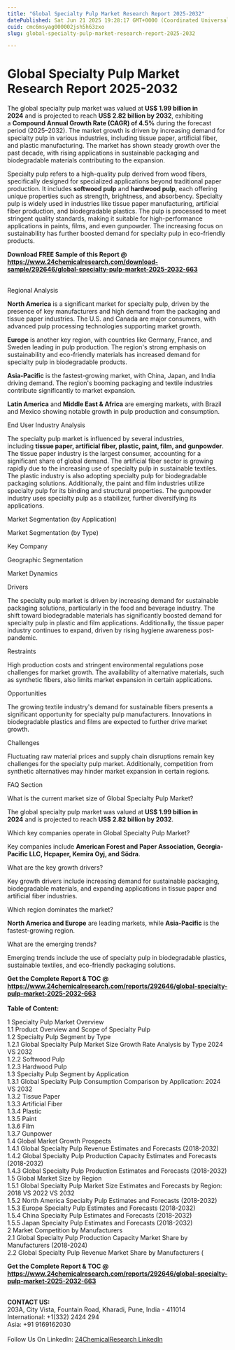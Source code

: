 ```yaml
---
title: "Global Specialty Pulp Market Research Report 2025-2032"
datePublished: Sat Jun 21 2025 19:28:17 GMT+0000 (Coordinated Universal Time)
cuid: cmc6msyag000002jsh5h63zxo
slug: global-specialty-pulp-market-research-report-2025-2032

---
```


# Global Specialty Pulp Market Research Report 2025-2032

<p>The global specialty pulp market was valued at <strong>US$ 1.99 billion in 2024</strong> and is projected to reach <strong>US$ 2.82 billion by 2032</strong>, exhibiting a <strong>Compound Annual Growth Rate (CAGR) of 4.5%</strong> during the forecast period (2025–2032). The market growth is driven by increasing demand for specialty pulp in various industries, including tissue paper, artificial fiber, and plastic manufacturing. The market has shown steady growth over the past decade, with rising applications in sustainable packaging and biodegradable materials contributing to the expansion.</p><p>
</p><p>Specialty pulp refers to a high-quality pulp derived from wood fibers, specifically designed for specialized applications beyond traditional paper production. It includes <strong>softwood pulp</strong> and <strong>hardwood pulp</strong>, each offering unique properties such as strength, brightness, and absorbency. Specialty pulp is widely used in industries like tissue paper manufacturing, artificial fiber production, and biodegradable plastics. The pulp is processed to meet stringent quality standards, making it suitable for high-performance applications in paints, films, and even gunpowder. The increasing focus on sustainability has further boosted demand for specialty pulp in eco-friendly products.</p><div><b>Download FREE Sample of this Report @ 
            <a href="https://www.24chemicalresearch.com/download-sample/292646/global-specialty-pulp-market-2025-2032-663">
            https://www.24chemicalresearch.com/download-sample/292646/global-specialty-pulp-market-2025-2032-663</a></b></div><br><p>
Regional Analysis</p><p>
</p><p><strong>North America</strong> is a significant market for specialty pulp, driven by the presence of key manufacturers and high demand from the packaging and tissue paper industries. The U.S. and Canada are major consumers, with advanced pulp processing technologies supporting market growth.</p><p>
</p><p><strong>Europe</strong> is another key region, with countries like Germany, France, and Sweden leading in pulp production. The region's strong emphasis on sustainability and eco-friendly materials has increased demand for specialty pulp in biodegradable products.</p><p>
</p><p><strong>Asia-Pacific</strong> is the fastest-growing market, with China, Japan, and India driving demand. The region's booming packaging and textile industries contribute significantly to market expansion.</p><p>
</p><p><strong>Latin America</strong> and <strong>Middle East &amp; Africa</strong> are emerging markets, with Brazil and Mexico showing notable growth in pulp production and consumption.</p><p>
End User Industry Analysis</p><p>
</p><p>The specialty pulp market is influenced by several industries, including <strong>tissue paper, artificial fiber, plastic, paint, film, and gunpowder</strong>. The tissue paper industry is the largest consumer, accounting for a significant share of global demand. The artificial fiber sector is growing rapidly due to the increasing use of specialty pulp in sustainable textiles. The plastic industry is also adopting specialty pulp for biodegradable packaging solutions. Additionally, the paint and film industries utilize specialty pulp for its binding and structural properties. The gunpowder industry uses specialty pulp as a stabilizer, further diversifying its applications.</p><p>
Market Segmentation (by Application)</p><p>
</p><p>
Market Segmentation (by Type)</p><p>
</p><p>
Key Company</p><p>
</p><p>
Geographic Segmentation</p><p>
</p><p>
Market Dynamics</p><p>
Drivers</p><p>
</p><p>The specialty pulp market is driven by increasing demand for sustainable packaging solutions, particularly in the food and beverage industry. The shift toward biodegradable materials has significantly boosted demand for specialty pulp in plastic and film applications. Additionally, the tissue paper industry continues to expand, driven by rising hygiene awareness post-pandemic.</p><p>
Restraints</p><p>
</p><p>High production costs and stringent environmental regulations pose challenges for market growth. The availability of alternative materials, such as synthetic fibers, also limits market expansion in certain applications.</p><p>
Opportunities</p><p>
</p><p>The growing textile industry's demand for sustainable fibers presents a significant opportunity for specialty pulp manufacturers. Innovations in biodegradable plastics and films are expected to further drive market growth.</p><p>
Challenges</p><p>
</p><p>Fluctuating raw material prices and supply chain disruptions remain key challenges for the specialty pulp market. Additionally, competition from synthetic alternatives may hinder market expansion in certain regions.</p><p>
FAQ Section</p><p>
What is the current market size of Global Specialty Pulp Market?</p><p>
</p><p>The global specialty pulp market was valued at <strong>US$ 1.99 billion in 2024</strong> and is projected to reach <strong>US$ 2.82 billion by 2032</strong>.</p><p>
Which key companies operate in Global Specialty Pulp Market?</p><p>
</p><p>Key companies include <strong>American Forest and Paper Association, Georgia-Pacific LLC, Hcpaper, Kemira Oyj, and Södra</strong>.</p><p>
What are the key growth drivers?</p><p>
</p><p>Key growth drivers include increasing demand for sustainable packaging, biodegradable materials, and expanding applications in tissue paper and artificial fiber industries.</p><p>
Which region dominates the market?</p><p>
</p><p><strong>North America and Europe</strong> are leading markets, while <strong>Asia-Pacific</strong> is the fastest-growing region.</p><p>
What are the emerging trends?</p><p>
</p><p>Emerging trends include the use of specialty pulp in biodegradable plastics, sustainable textiles, and eco-friendly packaging solutions.</p>

<div><b>Get the Complete Report & TOC @ 
            <a href="https://www.24chemicalresearch.com/reports/292646/global-specialty-pulp-market-2025-2032-663">
            https://www.24chemicalresearch.com/reports/292646/global-specialty-pulp-market-2025-2032-663</a></b></div><br>
            <b>Table of Content:</b><p>1 Specialty Pulp Market Overview<br />
    1.1 Product Overview and Scope of Specialty Pulp<br />
    1.2 Specialty Pulp Segment by Type<br />
        1.2.1 Global Specialty Pulp Market Size Growth Rate Analysis by Type 2024 VS 2032<br />
        1.2.2 Softwood Pulp<br />
        1.2.3 Hardwood Pulp<br />
    1.3 Specialty Pulp Segment by Application<br />
        1.3.1 Global Specialty Pulp Consumption Comparison by Application: 2024 VS 2032<br />
        1.3.2 Tissue Paper<br />
        1.3.3 Artificial Fiber<br />
        1.3.4 Plastic<br />
        1.3.5 Paint<br />
        1.3.6 Film<br />
        1.3.7 Gunpower<br />
    1.4 Global Market Growth Prospects<br />
        1.4.1 Global Specialty Pulp Revenue Estimates and Forecasts (2018-2032)<br />
        1.4.2 Global Specialty Pulp Production Capacity Estimates and Forecasts (2018-2032)<br />
        1.4.3 Global Specialty Pulp Production Estimates and Forecasts (2018-2032)<br />
    1.5 Global Market Size by Region<br />
        1.5.1 Global Specialty Pulp Market Size Estimates and Forecasts by Region: 2018 VS 2022 VS 2032<br />
        1.5.2 North America Specialty Pulp Estimates and Forecasts (2018-2032)<br />
        1.5.3 Europe Specialty Pulp Estimates and Forecasts (2018-2032)<br />
        1.5.4 China Specialty Pulp Estimates and Forecasts (2018-2032)<br />
        1.5.5 Japan Specialty Pulp Estimates and Forecasts (2018-2032)<br />
2 Market Competition by Manufacturers<br />
    2.1 Global Specialty Pulp Production Capacity Market Share by Manufacturers (2018-2024)<br />
    2.2 Global Specialty Pulp Revenue Market Share by Manufacturers (</p>

<div><b>Get the Complete Report & TOC @ 
            <a href="https://www.24chemicalresearch.com/reports/292646/global-specialty-pulp-market-2025-2032-663">
            https://www.24chemicalresearch.com/reports/292646/global-specialty-pulp-market-2025-2032-663</a></b></div><br>

<b>CONTACT US:</b><br>
            203A, City Vista, Fountain Road, Kharadi, Pune, India - 411014<br>
            International: +1(332) 2424 294<br>
            Asia: +91 9169162030 <br><br>
            Follow Us On LinkedIn: <a href="https://www.linkedin.com/company/24chemicalresearch/">24ChemicalResearch LinkedIn</a>